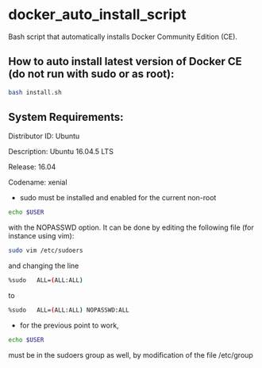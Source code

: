# docker_auto_install_script

Bash script that automatically installs Docker Community Edition (CE).

## How to auto install latest version of Docker CE (do not run with sudo or as root):
```bash
bash install.sh
```

## System Requirements:

Distributor ID: Ubuntu

Description:    Ubuntu 16.04.5 LTS

Release:        16.04

Codename:       xenial

- sudo must be installed and enabled for the current non-root
```bash
echo $USER
```
with the NOPASSWD option. It can be done by editing the following file (for instance using vim):
```bash
sudo vim /etc/sudoers
```
and changing the line
```bash
%sudo   ALL=(ALL:ALL)
```
to
```bash
%sudo   ALL=(ALL:ALL) NOPASSWD:ALL
```
- for the previous point to work,
```bash
echo $USER
```
must be in the sudoers group as well, by modification of the file /etc/group
